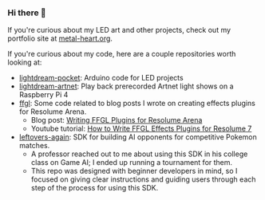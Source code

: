 ### Hi there 👋

If you're curious about my LED art and other projects, check out my portfolio site at [metal-heart.org](https://metal-heart.org).

If you're curious about my code, here are a couple repositories worth looking at:

- [lightdream-pocket](https://github.com/dramamine/lightdream-pocket): Arduino code for LED projects
- [lightdream-artnet](https://github.com/dramamine/ffgl): Play back prerecorded Artnet light shows on a Raspberry Pi 4
- [ffgl](https://github.com/dramamine/ffgl): Some code related to blog posts I wrote on creating effects plugins for Resolume Arena.
  - Blog post: [Writing FFGL Plugins for Resolume Arena](https://metal-heart.org/writing-ffgl-plugins-for-resolume-arena-7/)
  - Youtube tutorial: [How to Write FFGL Effects Plugins for Resolume 7](https://www.youtube.com/watch?v=26uzqRbxRUk)
- [leftovers-again](https://github.com/dramamine/leftovers-again): SDK for building AI opponents for competitive Pokemon matches.
  - A professor reached out to me about using this SDK in his college class on Game AI; I ended up running a tournament for them.
  - This repo was designed with beginner developers in mind, so I focused on giving clear instructions and guiding users through each step of the process for using this SDK.

<!--
**dramamine/dramamine** is a ✨ _special_ ✨ repository because its `README.md` (this file) appears on your GitHub profile.

Here are some ideas to get you started:

- 🔭 I’m currently working on ...
- 🌱 I’m currently learning ...
- 👯 I’m looking to collaborate on ...
- 🤔 I’m looking for help with ...
- 💬 Ask me about ...
- 📫 How to reach me: ...
- 😄 Pronouns: ...
- ⚡ Fun fact: ...
-->
